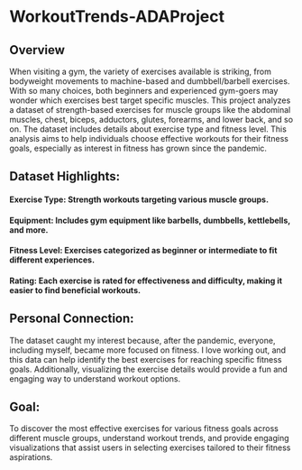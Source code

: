 # WorkoutTrends-ADAProject      



## Overview
When visiting a gym, the variety of exercises available is striking, from bodyweight movements to machine-based and dumbbell/barbell exercises. With so many choices, both beginners and experienced gym-goers may wonder which exercises best target specific muscles. This project analyzes a dataset of strength-based exercises for muscle groups like the abdominal muscles, chest, biceps, adductors, glutes, forearms, and lower back, and so on. The dataset includes details about exercise type and fitness level. This analysis aims to help individuals choose effective workouts for their fitness goals, especially as interest in fitness has grown since the pandemic.

## Dataset Highlights:

#### Exercise Type: Strength workouts targeting various muscle groups.
#### Equipment: Includes gym equipment like barbells, dumbbells, kettlebells, and more.
#### Fitness Level: Exercises categorized as beginner or intermediate to fit different experiences.
#### Rating: Each exercise is rated for effectiveness and difficulty, making it easier to find beneficial workouts.

## Personal Connection: 
The dataset caught my interest because, after the pandemic, everyone, including myself, became more focused on fitness. I love working out, and this data can help identify the best exercises for reaching specific fitness goals. Additionally, visualizing the exercise details would provide a fun and engaging way to understand workout options.

## Goal:
To discover the most effective exercises for various fitness goals across different muscle groups, understand workout trends, and provide engaging visualizations that assist users in selecting exercises tailored to their fitness aspirations.
